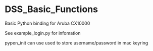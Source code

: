 # DSS_Basic_Functions

Basic Python binding for Aruba CX10000

See example_login.py for infomation 

pypen_init can use used to store username/password in mac keyring
